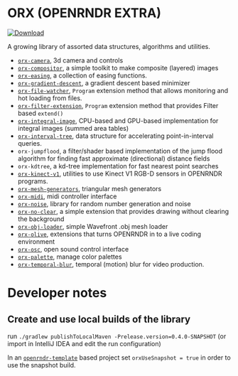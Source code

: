 # ORX (OPENRNDR EXTRA)

 [ ![Download](https://api.bintray.com/packages/openrndr/openrndr/orx/images/download.svg) ](https://bintray.com/openrndr/openrndr/orx/_latestVersion)

A growing library of assorted data structures, algorithms and utilities.

- [`orx-camera`](orx-camera/README.md), 3d camera and controls
- [`orx-compositor`](orx-compositor/README.md), a simple toolkit to make composite (layered) images
- [`orx-easing`](orx-easing/README.md), a collection of easing functions.
- [`orx-gradient-descent`](orx-gradient-descent/README.md), a gradient descent based minimizer
- [`orx-file-watcher`](orx-file-watcher/README.md), `Program` extension method that allows monitoring and hot loading from files.
- [`orx-filter-extension`](orx-filter-extension/README.md), `Program` extension method that provides Filter based `extend()`
- [`orx-integral-image`](orx-integral-image/README.md), CPU-based and GPU-based implementation for integral images (summed area tables)
- [`orx-interval-tree`](orx-interval-tree/README.md), data structure for accelerating point-in-interval queries.
- `orx-jumpflood`, a filter/shader based implementation of the jump flood algorithm for finding fast approximate (directional) distance fields
- `orx-kdtree`, a kd-tree implementation for fast nearest point searches
- [`orx-kinect-v1`](orx-kinect-v1/README.md), utilities to use Kinect V1 RGB-D sensors in OPENRNDR programs. 
- [`orx-mesh-generators`](orx-mesh-generators/README.md), triangular mesh generators
- [`orx-midi`](orx-midi/README.md), midi controller interface
- [`orx-noise`](orx-noise/README.md), library for random number generation and noise
- [`orx-no-clear`](orx-no-clear/README.md), a simple extension that provides drawing without clearing the background
- [`orx-obj-loader`](orx-obj-loader/README.md), simple Wavefront .obj mesh loader
- [`orx-olive`](orx-olive/README.md), extensions that turns OPENRNDR in to a live coding environment
- [`orx-osc`](orx-osc/README.md), open sound control interface 
- [`orx-palette`](orx-palette/README.md), manage color palettes 
- [`orx-temporal-blur`](orx-temporal-blur/README.md), temporal (motion) blur for video production.
# Developer notes

## Create and use local builds of the library

run `./gradlew publishToLocalMaven -Prelease.version=0.4.0-SNAPSHOT` (or import in IntelliJ IDEA and edit the run configuration)

In an [`openrndr-template`](https://github.com/openrndr/openrndr-template) based project set `orxUseSnapshot = true` in order to use the snapshot build.
